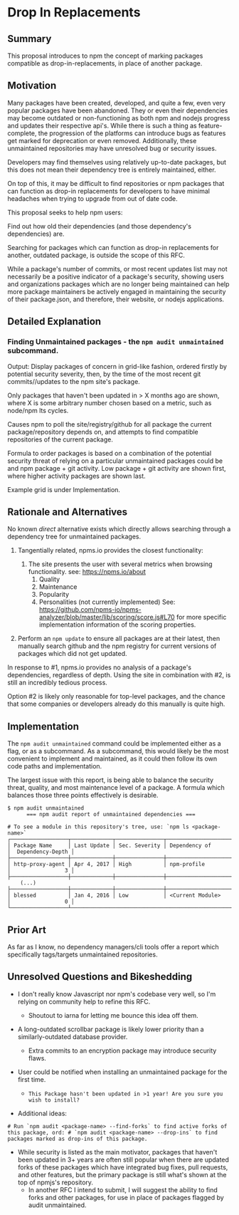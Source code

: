 # Drop In Replacements

## Summary

This proposal introduces to npm the concept of marking packages compatible as drop-in-replacements, in place of another package.

## Motivation

Many packages have been created, developed, and quite a few, even very popular packages have been abandoned. They or even their dependencies may become outdated or non-functioning as both npm and 
nodejs progress and updates their respective api's. While there is such a thing as feature-complete, the progression of the platforms can introduce bugs as features get marked for deprecation or 
even removed. Additionally, these unmaintained repositories may have unresolved bug or security issues.

Developers may find themselves using relatively up-to-date packages, but this does not mean their dependency tree is entirely maintained, either.

On top of this, it may be difficult to find repositories or npm packages that can function as drop-in replacements for developers to have minimal headaches when trying to upgrade from out of date 
code.

This proposal seeks to help npm users:

Find out how old their dependencies (and those dependency's dependencies) are.

Searching for packages which can function as drop-in replacements for another, outdated package, is outside the scope of this RFC.

While a package's number of commits, or most recent updates list may not necessarily be a positive indicator of a package's security, showing users and organizations packages which are no longer 
being maintained can help more package maintainers be actively engaged in maintaining the security of their package.json, and therefore, their website, or nodejs applications.

## Detailed Explanation

### Finding Unmaintained packages - the `npm audit unmaintained` subcommand.

Output: Display packages of concern in grid-like fashion, ordered firstly by potential security severity, then, by the time of the most recent git commits//updates to the npm site's package. 

Only packages that haven't been updated in > X months ago are shown, where X is some arbitrary number chosen based on a metric, such as node/npm lts cycles. 

Causes npm to poll the site/registry/github for all package the current package/repository depends on, and attempts to find compatible repositories of the current package. 

Formula to order packages is based on a combination of the potential security threat of relying on a particular unmaintained packages could be and npm package + git activity. Low package + git activity are shown first, where higher activity packages are shown last.

Example grid is under Implementation.

## Rationale and Alternatives

 No known _direct_ alternative exists which directly allows searching through a dependency tree for unmaintained packages.

1) Tangentially related, npms.io provides the closest functionality:
     1) The site  presents the user with several metrics when browsing functionality. see: https://npms.io/about
        1) Quality
        2) Maintenance
        3) Popularity
        4) Personalities (not currently implemented)
 See: https://github.com/npms-io/npms-analyzer/blob/master/lib/scoring/score.js#L70 for more specific implementation information of the scoring properties.
   
2) Perform an `npm update` to ensure all packages are at their latest, then manually search github and the npm registry for current 
versions of packages which did not get updated.
 
In response to #1, npms.io provides no analysis of a package's dependencies, regardless of depth. Using the site in combination with #2, is still an incredibly tedious process.

Option #2 is likely only reasonable for top-level packages, and the chance that some companies or developers already do this manually is quite high.

## Implementation

The `npm audit unmaintained` command could be implemented either as a flag, or as a subcommand. As a subcommand, this would likely be the most convenient to implement and maintained, as it could 
then follow its own code paths and implementation.

The largest issue with this report, is being able to balance the security threat, quality, and most maintenance level of a package. A formula which balances those three points effectively is 
desirable.

``` 
$ npm audit unmaintained
      === npm audit report of unmaintained dependencies ===
      
# To see a module in this repository's tree, use: `npm ls <package-name>`
┌──────────────────┬─────────────┬───────────────┬─────────────────────┬───────────────────┐
│ Package Name     │ Last Update │ Sec. Severity │ Dependency of       │  Dependency-Depth │
├──────────────────┼─────────────┼───────────────┼─────────────────────┼───────────────────┤
│ http-proxy-agent │ Apr 4, 2017 │ High          │ npm-profile         │                 3 │
├──────────────────┼─────────────┼───────────────┼─────────────────────┼───────────────────┤
    (...)
├──────────────────┼─────────────┼───────────────┼─────────────────────────────────────────┤
│ blessed          │ Jan 4, 2016 │ Low           │ <Current Module>    │                 0 │
└──────────────────┴───────────────────────────────────────────────────────────────────────┘
```

## Prior Art

As far as I know, no dependency managers/cli tools offer a report which specifically tags/targets unmaintained repositories.

## Unresolved Questions and Bikeshedding

 * I don't really know Javascript nor npm's codebase very well, so I'm relying on community help to refine this RFC.
    * Shoutout to iarna for letting me bounce this idea off them.

 * A long-outdated scrollbar package is likely lower priority than a similarly-outdated database provider. 
   * Extra commits to an encryption package may introduce security flaws.
 
 * User could be notified when installing an unmaintained package for the first time. 
   * ``This Package hasn't been updated in >1 year! Are you sure you wish to install? ``

 * Additional ideas: 
 
 ```# Run `npm audit <package-name> --find-forks` to find active forks of this package, ord:
    # `npm audit <package-name> --drop-ins` to find packages marked as drop-ins of this package.```
 
 * While security is listed as the main motivator, packages that haven't been updated in 3+ years are often still popular when there are updated forks of these packages which have integrated bug 
 fixes, pull requests, and other features, but the primary package is still what's shown at the top of npmjs's repository. 
   * In another RFC I intend to submit, I will suggest the ability to find forks and other packages, for use in place of packages flagged by audit unmaintained. 

